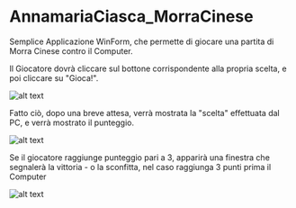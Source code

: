 # AnnamariaCiasca_MorraCinese

Semplice Applicazione WinForm, che permette di giocare una partita di Morra Cinese contro il Computer.

Il Giocatore dovrà cliccare sul bottone corrispondente alla propria scelta, e poi cliccare su "Gioca!".

![alt text](https://i.ibb.co/2Wf6ZV4/Screenshot-8.png)




Fatto ciò, dopo una breve attesa, verrà mostrata la "scelta" effettuata dal PC, e verrà mostrato il punteggio.

![alt text](https://i.ibb.co/YZL1Znb/Screenshot-9.png)




Se il giocatore raggiunge punteggio pari a 3, apparirà una finestra che segnalerà la vittoria - o la sconfitta, nel caso raggiunga 3 punti prima il Computer

![alt text](https://i.ibb.co/2yTXYPn/Screenshot-10.png)
